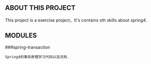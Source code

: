 ## ABOUT THIS PROJECT

This project is a exercise project，It's contains sth skills about spring4.

## MODULES

###spring-transaction

    Spring4的事务原理学习代码以及文档.
